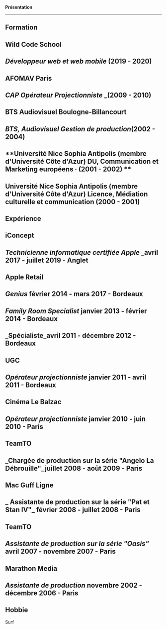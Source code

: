 

**Présentation**

---------------------------

**Formation**
------------
**Wild Code School**
---------------
_Développeur web et web mobile_ (2019 - 2020)
------------
**AFOMAV Paris**
---------------
_CAP Opérateur Projectionniste_ _(2009 - 2010)
---------------------
**BTS Audiovisuel Boulogne-Billancourt**
------------------------------------------
_BTS, Audiovisuel Gestion de production_(2002 - 2004)
---------------------------------------------------
**Université Nice Sophia Antipolis (membre d'Université Côte d'Azur) DU, Communication et Marketing européens · (2001 - 2002) **
---------------------------------------------------
**Université Nice Sophia Antipolis (membre d'Université Côte d'Azur) Licence, Médiation culturelle et communication  (2000 - 2001)**
---------------------------------------------

**Expérience**
---------------------------------------------------
**iConcept**
---------------------------------------------------------------------
_Technicienne informatique certifiée Apple_ _avril 2017 - juillet 2019 - Anglet
------------------------------------------------------------
**Apple Retail**
---------------------------------------------------------
_Genius_ février 2014 - mars 2017 - Bordeaux
------------------------------------------------------
_Family Room Specialist_  janvier 2013 - février 2014 - Bordeaux
---------------------------------------------------------------------
_Spécialiste_avril 2011 - décembre 2012 - Bordeaux
------------------------------------------------------------------
**UGC**
---------------------------------------------------------
_Opérateur projectionniste_  janvier 2011 - avril 2011 - Bordeaux
---------------------------------------------------------------
**Cinéma Le Balzac**
------------------------------------------------------------
_Opérateur projectionniste_ janvier 2010 - juin 2010 - Paris
---------------------------------------------------------
**TeamTO**
------------------------------------------------------------------
_Chargée de production sur la série "Angelo La Débrouille"_juillet 2008 - août 2009 - Paris
------------------------------------------------------------------------
**Mac Guff Ligne**
------------------------------------------------------------------------
_ Assistante de production sur la série "Pat et Stan IV"_ février 2008 - juillet 2008 - Paris
---------------------------------------------------------------------------------
**TeamTO**
------------------------------------------------------------
_Assistante de production sur la série "Oasis"_  avril 2007 - novembre 2007 - Paris
---------------------------------------------------------------------------------
**Marathon Media**
---------------------------------------------------------------
_Assistante de production_ novembre 2002 - décembre 2006 - Paris
------------------------------------------------------------------

**Hobbie**
---------------------------------------------------------------------
Surf
